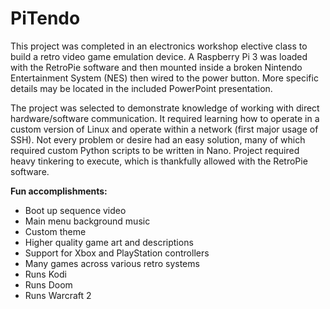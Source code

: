 # PiTendo 

This project was completed in an electronics workshop elective class to build a retro video game emulation device.  A Raspberry Pi 3 was loaded with the RetroPie software and then mounted inside a broken Nintendo Entertainment System (NES) then wired to the power button.  More specific details may be located in the included PowerPoint presentation.

The project was selected to demonstrate knowledge of working with direct hardware/software communication.  It required learning how to operate in a custom version of Linux and operate within a network (first major usage of SSH).  Not every problem or desire had an easy solution, many of which required custom Python scripts to be written in Nano.  Project required heavy tinkering to execute, which is thankfully allowed with the RetroPie software.

**Fun accomplishments:**
* Boot up sequence video
* Main menu background music
* Custom theme
* Higher quality game art and descriptions
* Support for Xbox and PlayStation controllers
* Many games across various retro systems
* Runs Kodi
* Runs Doom
* Runs Warcraft 2
